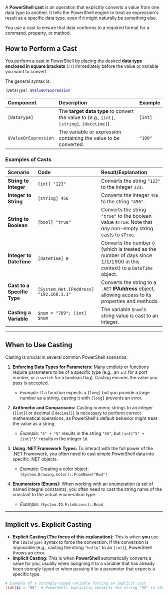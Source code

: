 A **PowerShell cast** is an operation that explicitly converts a value from one data type to another. It tells the PowerShell engine to treat an expression's result as a specific data type, even if it might naturally be something else.

You use a cast to ensure that data conforms to a required format for a command, property, or method.

## How to Perform a Cast

You perform a cast in PowerShell by placing the desired **data type enclosed in square brackets** (`[]`) immediately before the value or variable you want to convert.

The general syntax is:

```powershell
[DataType] $ValueOrExpression
```

| Component | Description | Example |
| :--- | :--- | :--- |
| `[DataType]` | The **target data type** to convert the value to (e.g., `[int]`, `[string]`, `[datetime]`). | `[int]` |
| `$ValueOrExpression` | The variable or expression containing the value to be converted. | `"100"` |

### Examples of Casts

| Scenario | Code | Result/Explanation |
| :--- | :--- | :--- |
| **String to Integer** | `[int] "123"` | Converts the string `"123"` to the integer `123`. |
| **Integer to String** | `[string] 456` | Converts the integer `456` to the string `"456"`. |
| **String to Boolean** | `[bool] "true"` | Converts the string `"true"` to the boolean value `$True`. Note that *any* non-empty string casts to `$True`. |
| **Integer to DateTime** | `[datetime] 0` | Converts the number `0` (which is treated as the number of days since $1/1/1900$ in this context) to a `DateTime` object. |
| **Cast to a Specific Type** | `[System.Net.IPAddress] "192.168.1.1"` | Converts the string to a `.NET` **IPAddress** object, allowing access to its properties and methods. |
| **Casting a Variable** | `$num = "789"; [int] $num` | The variable `$num`'s string value is cast to an integer. |

-----

## When to Use Casting

Casting is crucial in several common PowerShell scenarios:

1.  **Enforcing Data Types for Parameters:** Many cmdlets or functions require parameters to be of a specific type (e.g., an `int` for a port number, or a `switch` for a boolean flag). Casting ensures the value you pass is accepted.

      * *Example:* If a function expects a `[long]` but you provide a large number as a string, casting it with `[long]` prevents an error.

2.  **Arithmetic and Comparisons:** Casting numeric strings to an integer (`[int]`) or decimal (`[decimal]`) is necessary to perform correct mathematical operations, as PowerShell's default behavior might treat the value as a string.

      * *Example:* `"5" + "5"` results in the string `"55"`, but `[int]"5" + [int]"5"` results in the integer `10`.

3.  **Using .NET Framework Types:** To interact with the full power of the .NET Framework, you often need to cast simple PowerShell data into specific .NET objects.

      * *Example:* Creating a color object: `[System.Drawing.Color]::FromName("Red")`

4.  **Enumerators (Enums):** When working with an enumeration (a set of named integral constants), you often need to cast the string name of the constant to the actual enumeration type.

      * *Example:* `[System.IO.FileAccess]::Read`

-----

## Implicit vs. Explicit Casting

  * **Explicit Casting (The focus of this explanation):** This is when **you** use the `[DataType]` syntax to force the conversion. If the conversion is impossible (e.g., casting the string `"hello"` to an `[int]`), PowerShell throws an error.
  * **Implicit Casting:** This is when **PowerShell** automatically converts a value for you, usually when assigning it to a variable that has already been strongly typed or when passing it to a parameter that expects a specific type.

<!-- end list -->

```powershell
# Example of a strongly-typed variable forcing an implicit cast
[int]$i = "99"  # PowerShell implicitly converts the string "99" to the integer 99
```
